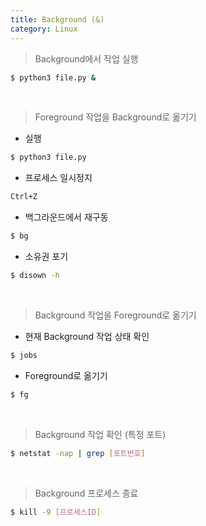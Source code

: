 ```yaml
---
title: Background (&)
category: Linux
---
```


> Background에서 작업 실행

```bash
$ python3 file.py &
```

<br>

> Foreground 작업을 Background로 옮기기

- 실행

```bash
$ python3 file.py
```

- 프로세스 일시정지

```bash
Ctrl+Z
```

- 백그라운드에서 재구동

```bash
$ bg
```

- 소유권 포기

```bash
$ disown -h
```

<br>

> Background 작업을 Foreground로 옮기기

- 현재 Background 작업 상태 확인

```bash
$ jobs
```

- Foreground로 옮기기

```bash
$ fg
```

<br>

> Background 작업 확인 (특정 포트)

```bash
$ netstat -nap | grep [포트번호]
```

<br>

> Background 프로세스 종료

```bash
$ kill -9 [프로세스ID]
```